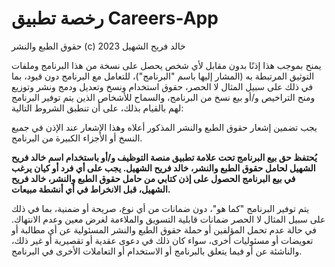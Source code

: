 # رخصة تطبيق Careers-App

حقوق الطبع والنشر (c) 2023 خالد فريح الشهيل

يمنح بموجب هذا إذنًا بدون مقابل لأي شخص يحصل على نسخة من هذا البرنامج وملفات التوثيق المرتبطة به (المشار إليها باسم "البرنامج")، للتعامل مع البرنامج دون قيود، بما في ذلك على سبيل المثال لا الحصر، حقوق استخدام ونسخ وتعديل ودمج ونشر وتوزيع ومنح التراخيص و/أو بيع نسخ من البرنامج، والسماح للأشخاص الذين يتم توفير البرنامج لهم بالقيام بذلك، على أن تنطبق الشروط التالية:

يجب تضمين إشعار حقوق الطبع والنشر المذكور أعلاه وهذا الإشعار عند الإذن في جميع النسخ أو الأجزاء الكبيرة من البرنامج.

**يُحتفظ حق بيع البرنامج تحت علامة تطبيق منصة التوظيف و/أو باستخدام اسم خالد فريح الشهيل لحامل حقوق الطبع والنشر، خالد فريح الشهيل. يجب على أي فرد أو كيان يرغب في بيع البرنامج الحصول على إذن كتابي من حامل حقوق الطبع والنشر، خالد فريح الشهيل، قبل الانخراط في أي أنشطة مبيعات.**

يتم توفير البرنامج "كما هو"، دون ضمانات من أي نوع، صريحة أو ضمنية، بما في ذلك على سبيل المثال لا الحصر ضمانات قابلية التسويق والملاءمة لغرض معين وعدم الانتهاك. في حالة عدم تحمل المؤلفين أو حملة حقوق الطبع والنشر المسئولية عن أي مطالبة أو تعويضات أو مسئوليات أخرى، سواء كان ذلك في دعوى عقدية أو تقصيرية أو غير ذلك، والناشئة عن أو فيما يتعلق بالبرنامج أو الاستخدام أو التعاملات الأخرى في البرنامج.
